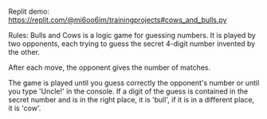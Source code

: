 Replit demo:
https://replit.com/@mi6oo6im/trainingprojects#cows_and_bulls.py

Rules:
Bulls and Cows is a logic game for guessing numbers. It is played by two opponents, each trying to guess the secret 4-digit number invented by the other. 

After each move, the opponent gives the number of matches.

The game is played until you guess correctly the opponent's number or until you type 'Uncle!' in the console. If a digit of the guess is contained in the secret number and is in the right place, it is 'bull', if it is in a different place, it is 'cow'.

